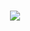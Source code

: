 <h1 align = "center">
  <a href = "https://git.io/typing-svg">
  <img src = "https://readme-typing-svg.herokuapp.com/?
  font=Righteous&size=358&center=true&vCenter=true&width=500%height=700&duration=4000&lines=Hi+There!+;+I'm+ZaferDRC!;"/>
    </a>
  </h1>
